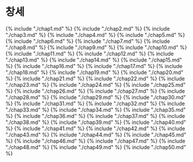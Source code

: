 # 창세
{% include "./chap1.md" %}
{% include "./chap2.md" %}
{% include "./chap3.md" %}
{% include "./chap4.md" %}
{% include "./chap5.md" %}
{% include "./chap6.md" %}
{% include "./chap7.md" %}
{% include "./chap8.md" %}
{% include "./chap9.md" %}
{% include "./chap10.md" %}
{% include "./chap11.md" %}
{% include "./chap12.md" %}
{% include "./chap13.md" %}
{% include "./chap14.md" %}
{% include "./chap15.md" %}
{% include "./chap16.md" %}
{% include "./chap17.md" %}
{% include "./chap18.md" %}
{% include "./chap19.md" %}
{% include "./chap20.md" %}
{% include "./chap21.md" %}
{% include "./chap22.md" %}
{% include "./chap23.md" %}
{% include "./chap24.md" %}
{% include "./chap25.md" %}
{% include "./chap26.md" %}
{% include "./chap27.md" %}
{% include "./chap28.md" %}
{% include "./chap29.md" %}
{% include "./chap30.md" %}
{% include "./chap31.md" %}
{% include "./chap32.md" %}
{% include "./chap33.md" %}
{% include "./chap34.md" %}
{% include "./chap35.md" %}
{% include "./chap36.md" %}
{% include "./chap37.md" %}
{% include "./chap38.md" %}
{% include "./chap39.md" %}
{% include "./chap40.md" %}
{% include "./chap41.md" %}
{% include "./chap42.md" %}
{% include "./chap43.md" %}
{% include "./chap44.md" %}
{% include "./chap45.md" %}
{% include "./chap46.md" %}
{% include "./chap47.md" %}
{% include "./chap48.md" %}
{% include "./chap49.md" %}
{% include "./chap50.md" %}
